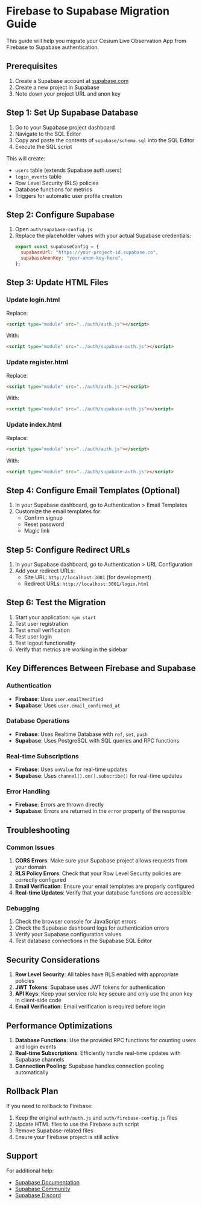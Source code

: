 # Firebase to Supabase Migration Guide

This guide will help you migrate your Cesium Live Observation App from Firebase to Supabase authentication.

## Prerequisites

1. Create a Supabase account at [supabase.com](https://supabase.com)
2. Create a new project in Supabase
3. Note down your project URL and anon key

## Step 1: Set Up Supabase Database

1. Go to your Supabase project dashboard
2. Navigate to the SQL Editor
3. Copy and paste the contents of `supabase/schema.sql` into the SQL Editor
4. Execute the SQL script

This will create:

- `users` table (extends Supabase auth.users)
- `login_events` table
- Row Level Security (RLS) policies
- Database functions for metrics
- Triggers for automatic user profile creation

## Step 2: Configure Supabase

1. Open `auth/supabase-config.js`
2. Replace the placeholder values with your actual Supabase credentials:
   ```javascript
   export const supabaseConfig = {
     supabaseUrl: "https://your-project-id.supabase.co",
     supabaseAnonKey: "your-anon-key-here",
   };
   ```

## Step 3: Update HTML Files

### Update login.html

Replace:

```html
<script type="module" src="../auth/auth.js"></script>
```

With:

```html
<script type="module" src="../auth/supabase-auth.js"></script>
```

### Update register.html

Replace:

```html
<script type="module" src="../auth/auth.js"></script>
```

With:

```html
<script type="module" src="../auth/supabase-auth.js"></script>
```

### Update index.html

Replace:

```html
<script type="module" src="../auth/auth.js"></script>
```

With:

```html
<script type="module" src="../auth/supabase-auth.js"></script>
```

## Step 4: Configure Email Templates (Optional)

1. In your Supabase dashboard, go to Authentication > Email Templates
2. Customize the email templates for:
   - Confirm signup
   - Reset password
   - Magic link

## Step 5: Configure Redirect URLs

1. In your Supabase dashboard, go to Authentication > URL Configuration
2. Add your redirect URLs:
   - Site URL: `http://localhost:3001` (for development)
   - Redirect URLs: `http://localhost:3001/login.html`

## Step 6: Test the Migration

1. Start your application: `npm start`
2. Test user registration
3. Test email verification
4. Test user login
5. Test logout functionality
6. Verify that metrics are working in the sidebar

## Key Differences Between Firebase and Supabase

### Authentication

- **Firebase**: Uses `user.emailVerified`
- **Supabase**: Uses `user.email_confirmed_at`

### Database Operations

- **Firebase**: Uses Realtime Database with `ref`, `set`, `push`
- **Supabase**: Uses PostgreSQL with SQL queries and RPC functions

### Real-time Subscriptions

- **Firebase**: Uses `onValue` for real-time updates
- **Supabase**: Uses `channel().on().subscribe()` for real-time updates

### Error Handling

- **Firebase**: Errors are thrown directly
- **Supabase**: Errors are returned in the `error` property of the response

## Troubleshooting

### Common Issues

1. **CORS Errors**: Make sure your Supabase project allows requests from your domain
2. **RLS Policy Errors**: Check that your Row Level Security policies are correctly configured
3. **Email Verification**: Ensure your email templates are properly configured
4. **Real-time Updates**: Verify that your database functions are accessible

### Debugging

1. Check the browser console for JavaScript errors
2. Check the Supabase dashboard logs for authentication errors
3. Verify your Supabase configuration values
4. Test database connections in the Supabase SQL Editor

## Security Considerations

1. **Row Level Security**: All tables have RLS enabled with appropriate policies
2. **JWT Tokens**: Supabase uses JWT tokens for authentication
3. **API Keys**: Keep your service role key secure and only use the anon key in client-side code
4. **Email Verification**: Email verification is required before login

## Performance Optimizations

1. **Database Functions**: Use the provided RPC functions for counting users and login events
2. **Real-time Subscriptions**: Efficiently handle real-time updates with Supabase channels
3. **Connection Pooling**: Supabase handles connection pooling automatically

## Rollback Plan

If you need to rollback to Firebase:

1. Keep the original `auth/auth.js` and `auth/firebase-config.js` files
2. Update HTML files to use the Firebase auth script
3. Remove Supabase-related files
4. Ensure your Firebase project is still active

## Support

For additional help:

- [Supabase Documentation](https://supabase.com/docs)
- [Supabase Community](https://github.com/supabase/supabase/discussions)
- [Supabase Discord](https://discord.supabase.com)

